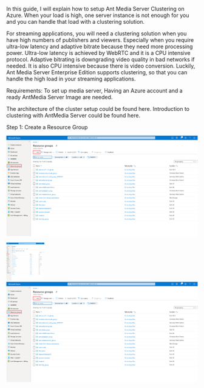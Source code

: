 In this guide, I will explain how to setup Ant Media Server Clustering on Azure. When your load is high, one server instance is not enough for you and you can handle that load with a clustering solution.

For streaming applications, you will need a clustering solution when you have high numbers of publishers and viewers. Especially when you require ultra-low latency and adaptive bitrate because they need more processing power. Ultra-low latency is achieved by WebRTC and it is a CPU intensive protocol. Adaptive bitrating is downgrading video quality in bad networks if needed. It is also CPU intensive because there is video conversion. Luckily, Ant Media Server Enterprise Edition supports clustering, so that you can handle the high load in your streaming applications.

Requirements:
To set up media server, Having an Azure account and a ready AntMedia Server Image are needed.

The architecture of the cluster setup could be found here.
Introduction to clustering with AntMedia Server could be found here.

Step 1: Create a Resource Group

![](images/azure/create-resource-1.png?raw=true)

<img src="images/azure/create-resource-1.png" width="100" height="100" >

<img src="images/azure/create-resource-1.png" >